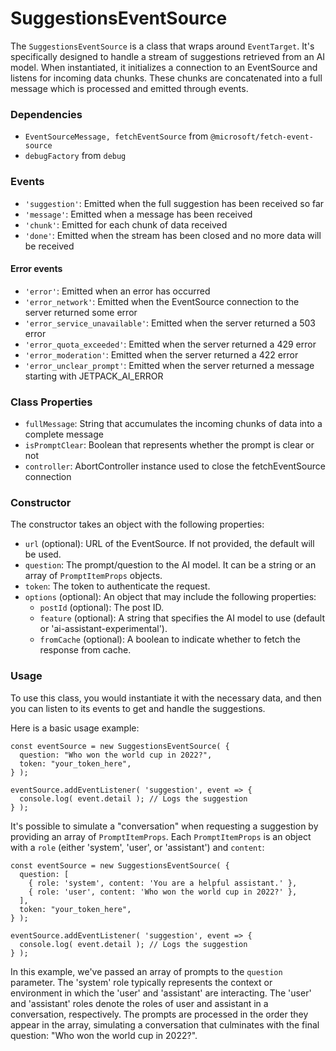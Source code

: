 # SuggestionsEventSource

The `SuggestionsEventSource` is a class that wraps around `EventTarget`. It's specifically designed to handle a stream of suggestions retrieved from an AI model. When instantiated, it initializes a connection to an EventSource and listens for incoming data chunks. These chunks are concatenated into a full message which is processed and emitted through events.

### Dependencies

- `EventSourceMessage, fetchEventSource` from `@microsoft/fetch-event-source`
- `debugFactory` from `debug`

### Events

- `'suggestion'`: Emitted when the full suggestion has been received so far
- `'message'`: Emitted when a message has been received
- `'chunk'`: Emitted for each chunk of data received
- `'done'`: Emitted when the stream has been closed and no more data will be received

#### Error events
- `'error'`: Emitted when an error has occurred
- `'error_network'`: Emitted when the EventSource connection to the server returned some error
- `'error_service_unavailable'`: Emitted when the server returned a 503 error
- `'error_quota_exceeded'`: Emitted when the server returned a 429 error
- `'error_moderation'`: Emitted when the server returned a 422 error
- `'error_unclear_prompt'`: Emitted when the server returned a message starting with JETPACK_AI_ERROR

### Class Properties

- `fullMessage`: String that accumulates the incoming chunks of data into a complete message
- `isPromptClear`: Boolean that represents whether the prompt is clear or not
- `controller`: AbortController instance used to close the fetchEventSource connection

### Constructor

The constructor takes an object with the following properties:

- `url` (optional): URL of the EventSource. If not provided, the default will be used.
- `question`: The prompt/question to the AI model. It can be a string or an array of `PromptItemProps` objects.
- `token`: The token to authenticate the request.
- `options` (optional): An object that may include the following properties:
    - `postId` (optional): The post ID.
    - `feature` (optional): A string that specifies the AI model to use (default or 'ai-assistant-experimental').
    - `fromCache` (optional): A boolean to indicate whether to fetch the response from cache.

### Usage

To use this class, you would instantiate it with the necessary data, and then you can listen to its events to get and handle the suggestions. 

Here is a basic usage example:

```es6
const eventSource = new SuggestionsEventSource( {
  question: "Who won the world cup in 2022?",
  token: "your_token_here",
} );

eventSource.addEventListener( 'suggestion', event => {
  console.log( event.detail ); // Logs the suggestion
} );
```

It's possible to simulate a "conversation" when requesting a suggestion by providing an array of `PromptItemProps`. Each `PromptItemProps` is an object with a `role` (either 'system', 'user', or 'assistant') and `content`:

```es6
const eventSource = new SuggestionsEventSource( {
  question: [
    { role: 'system', content: 'You are a helpful assistant.' },
    { role: 'user', content: 'Who won the world cup in 2022?' },
  ],
  token: "your_token_here",
} );

eventSource.addEventListener( 'suggestion', event => {
  console.log( event.detail ); // Logs the suggestion
} );
```

In this example, we've passed an array of prompts to the `question` parameter. The 'system' role typically represents the context or environment in which the 'user' and 'assistant' are interacting.
The 'user' and 'assistant' roles denote the roles of user and assistant in a conversation, respectively.
The prompts are processed in the order they appear in the array, simulating a conversation that culminates with the final question: "Who won the world cup in 2022?".